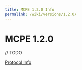 ```yaml
---
title: MCPE 1.2.0 Info
permalink: /wiki/versions/1.2.0/
---
```

# MCPE 1.2.0
// TODO

  
[Protocol Info](protocol/)
